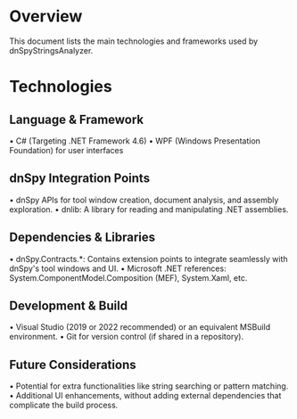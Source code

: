 # Overview
This document lists the main technologies and frameworks used by dnSpyStringsAnalyzer.

# Technologies

## Language & Framework
• C# (Targeting .NET Framework 4.6)
• WPF (Windows Presentation Foundation) for user interfaces

## dnSpy Integration Points
• dnSpy APIs for tool window creation, document analysis, and assembly exploration.
• dnlib: A library for reading and manipulating .NET assemblies.

## Dependencies & Libraries
• dnSpy.Contracts.*: Contains extension points to integrate seamlessly with dnSpy's tool windows and UI.
• Microsoft .NET references: System.ComponentModel.Composition (MEF), System.Xaml, etc.

## Development & Build
• Visual Studio (2019 or 2022 recommended) or an equivalent MSBuild environment.
• Git for version control (if shared in a repository).

## Future Considerations
• Potential for extra functionalities like string searching or pattern matching.
• Additional UI enhancements, without adding external dependencies that complicate the build process.
